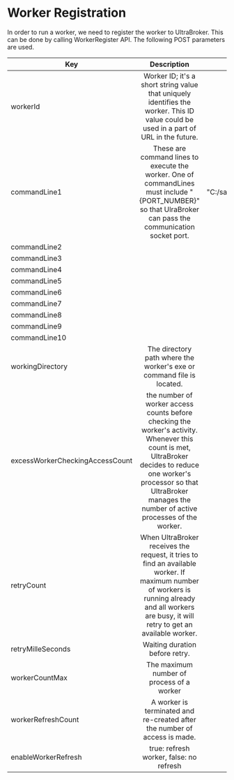 # Worker Registration

In order to run a worker, we need to register the worker to UltraBroker. This can be done by calling WorkerRegister API. The following POST parameters are used.

| Key        | Description           | Example Value  |
| ------------- |:-------------:| -----:|
| workerId      | Worker ID; it's a short string value that uniquely identifies the worker. This ID value could be used in a part of URL in the future. | "SJA1", "PS1", etc. |
| commandLine1 | These are command lines to execute the worker. One of commandLines must include "{PORT_NUMBER}" so that UlraBroker can pass the communication socket port.  | "C:/java/jdk-17/bin/java", "C:/sample/PowerShellApp.bat", etc. |
| commandLine2 |  |  |
| commandLine3 |  | |
| commandLine4 | |  |
| commandLine5 |  |  |
| commandLine6 |  |  |
| commandLine7 |  | |
| commandLine8 | |  |
| commandLine9 |  | |
| commandLine10 | |  |
| workingDirectory | The directory path where the worker's exe or command file is located.| |
| excessWorkerCheckingAccessCount | the number of worker access counts before checking the worker's activity. Whenever this count is met, UltraBroker decides to reduce one worker's processor so that UltraBroker manages the number of active processes of the worker. | Default value: 500   |
| retryCount | When UltraBroker receives the request, it tries to find an available worker. If maximum number of workers is running already and all workers are busy, it will retry to get an available worker. | Default value: 600  |
| retryMilleSeconds | Waiting duration before retry. | Default value: 100 |
| workerCountMax | The maximum number of process of a worker | Default value: 5  |
| workerRefreshCount | A worker is terminated and re-created after the number of access is made. | Default value: 100 |
| enableWorkerRefresh | true: refresh worker, false: no refresh | Defalut value: true |
